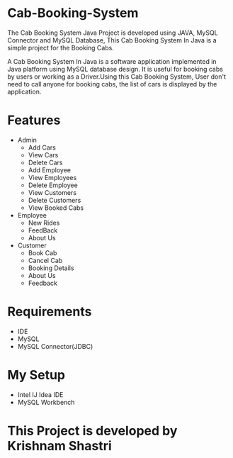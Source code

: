 # Cab-Booking-System
The Cab Booking System Java Project is developed using JAVA, MySQL Connector and MySQL Database, This Cab Booking System In Java is a simple project for the Booking Cabs.

A Cab Booking System In Java is a software application implemented in Java platform using MySQL database design. It is useful for booking cabs by users or working as a Driver.Using this Cab Booking System, User don't need to call anyone for booking cabs, the list of cars is displayed by the application.

# Features 
* Admin
    * Add Cars
    * View Cars
    * Delete Cars
    * Add Employee
    * View Employees
    * Delete Employee
    * View Customers
    * Delete Customers
    * View Booked Cabs
 * Employee
   * New Rides
   * FeedBack
   * About Us
* Customer
   * Book Cab
   * Cancel Cab
   * Booking Details
   * About Us
   * Feedback
 # Requirements
 * IDE
 * MySQL
 * MySQL Connector(JDBC)
 # My Setup
 * Intel IJ Idea IDE
 * MySQL Workbench
 # This Project is developed by Krishnam Shastri
